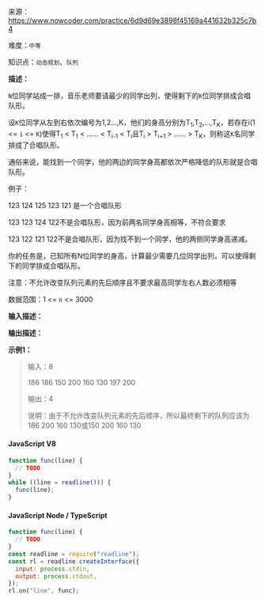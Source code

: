 来源：<https://www.nowcoder.com/practice/6d9d69e3898f45169a441632b325c7b4>

难度：`中等`

知识点：`动态规划`、`队列`

**描述：**

`N`位同学站成一排，音乐老师要请最少的同学出列，使得剩下的`K`位同学排成合唱队形。

设`K`位同学从左到右依次编号为1,2…,K，他们的身高分别为T<sub>1</sub>,T<sub>2</sub>,…,T<sub>K</sub>，若存在i(1 <= `i` <= `K`)使得T<sub>1</sub> < T<sub>1</sub> < ...... < T<sub>i-1</sub> < T<sub>i</sub>且T<sub>i</sub> > T<sub>i+1</sub> > ...... > T<sub>K</sub>，则称这`K`名同学排成了合唱队形。

通俗来说，能找到一个同学，他的两边的同学身高都依次严格降低的队形就是合唱队形。

例子：

123 124 125 123 121 是一个合唱队形

123 123 124 122不是合唱队形，因为前两名同学身高相等，不符合要求

123 122 121 122不是合唱队形，因为找不到一个同学，他的两侧同学身高递减。

你的任务是，已知所有N位同学的身高，计算最少需要几位同学出列，可以使得剩下的同学排成合唱队形。

注意：不允许改变队列元素的先后顺序且不要求最高同学左右人数必须相等

数据范围：1 <= `n` <= 3000

**输入描述：**

**输出描述：**

**示例1：**

> 输入：8
>
> 186 186 150 200 160 130 197 200
>
> 输出：4
>
> 说明：由于不允许改变队列元素的先后顺序，所以最终剩下的队列应该为186 200 160 130或150 200 160 130

<!-- tabs:start -->

#### **JavaScript V8**

```javascript
function func(line) {
  // TODO
}
while ((line = readline())) {
  func(line);
}
```

#### **JavaScript Node / TypeScript**

```javascript
function func(line) {
  // TODO
}
const readline = require("readline");
const rl = readline.createInterface({
  input: process.stdin,
  output: process.stdout,
});
rl.on("line", func);
```

<!-- tabs:end -->
